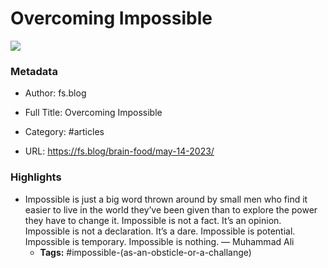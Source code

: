 # Overcoming Impossible

![](https://readwise-assets.s3.amazonaws.com/static/images/article0.00998d930354.png)

### Metadata

- Author: fs.blog
- Full Title: Overcoming Impossible
- Category: #articles



- URL: https://fs.blog/brain-food/may-14-2023/

### Highlights

- Impossible is just a big word thrown around by small men who find it easier to live in the world they’ve been given than to explore the power they have to change it. Impossible is not a fact. It’s an opinion. Impossible is not a declaration. It’s a dare. Impossible is potential. Impossible is temporary. Impossible is nothing. — Muhammad Ali
    - **Tags:** #impossible-(as-an-obsticle-or-a-challange)
